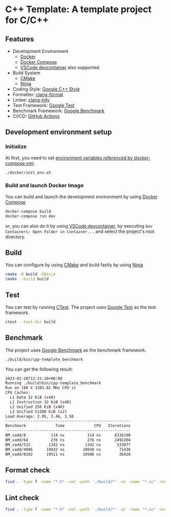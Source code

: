# C++ Template: A template project for C/C++

## Features  
* Development Environment
  * [Docker](https://docs.docker.com/)
  * [Docker Compose](https://docs.docker.com/compose/)
  * [VSCode devcontainer](https://code.visualstudio.com/docs/devcontainers/containers) also supported.
* Build System
  * [CMake](https://cmake.org/)
  * [Ninja](https://ninja-build.org/)
* Coding Style: [Google C++ Style](https://google.github.io/styleguide/cppguide.html)
* Formatter: [clang-format](https://clang.llvm.org/docs/ClangFormat.html)
* Lintee: [clang-tidy](https://clang.llvm.org/extra/clang-tidy/)
* Test Framework: [Google Test](https://github.com/google/googletest)
* Benchmark Framework: [Google Benchmark](https://github.com/google/benchmark)
* CI/CD: [GitHub Actions](https://docs.github.com/en/actions)



## Development environment setup
### Initialize
At first, you need to set [environment variables referenced by docker-compose.yml](https://docs.docker.com/compose/environment-variables/set-environment-variables/).


```sh
./docker/init_env.sh
```

### Build and launch Docker Image
You can build and launch the development environment by using [Docker Compose](https://docs.docker.com/compose/)


```sh
docker-compose build
docker-compose run dev
```

or, you can also do it by using [VSCode devcontainer](https://code.visualstudio.com/docs/devcontainers/containers), by executing `Dev Containers: Open Folder in Container...` and select the project's root directory.

## Build

You can configure by using [CMake](https://cmake.org/) and build fastly by using [Ninja](https://ninja-build.org/)

```sh
cmake -B build -GNinja
cmake --build build
```

## Test

You can test by running [CTest](https://cmake.org/cmake/help/latest/manual/ctest.1.html).
The project uses [Google Test](https://github.com/google/googletest) as the test framework.

```sh
ctest --test-dir build
```

## Benchmark

The project uses [Google Benchmark](https://github.com/google/benchmark) as the benchmark framework.

```sh
./build/bin/cpp-template_benchmark
```

You can get the following result:

```sh
2023-02-26T12:31:10+00:00
Running ./build/bin/cpp-template_benchmark
Run on (80 X 3383.81 MHz CPU s)
CPU Caches:
  L1 Data 32 KiB (x40)
  L1 Instruction 32 KiB (x40)
  L2 Unified 256 KiB (x40)
  L3 Unified 51200 KiB (x2)
Load Average: 2.95, 3.46, 3.50
-------------------------------------------------------
Benchmark             Time             CPU   Iterations
-------------------------------------------------------
BM_vadd/8           114 ns          114 ns      6336100
BM_vadd/64          276 ns          276 ns      2492204
BM_vadd/512        1342 ns         1342 ns       533077
BM_vadd/4096      10032 ns        10030 ns        71436
BM_vadd/8192      19511 ns        19506 ns        36428
```

## Format check

```sh
find . -type f -name "*.h" -not -path './build/*' -or -name "*.cc" -not -path './build/*' | xargs clang-format --dry-run -Werror
```

## Lint check

```sh
find . -type f -name "*.h" -not -path './build/*' -or -name "*.cc" -not -path './build/*' | xargs clang-tidy -p build
```
